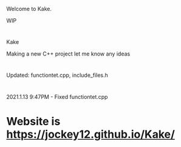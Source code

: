 Welcome to Kake.

WIP
#

Kake

Making a new C++ project let me know any ideas
# 
Updated: functiontet.cpp, include_files.h
#
2021.1.13 9:47PM - Fixed functiontet.cpp

# Website is https://jockey12.github.io/Kake/ #
